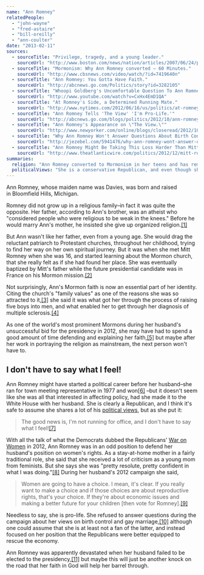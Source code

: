 ```yaml
---
name: "Ann Romney"
relatedPeople:
  - "john-wayne"
  - "fred-astaire"
  - "bill-oreilly"
  - "ann-coulter"
date: "2013-02-11"
sources:
  - sourceTitle: "Privilege, tragedy, and a young leader."
    sourceUrl: "http://www.boston.com/news/nation/articles/2007/06/24/privilege_tragedy_and_a_young_leader/?page=7"
  - sourceTitle: "Mormonism: Why Ann Romney converted – 60 Minutes."
    sourceUrl: "http://www.cbsnews.com/video/watch/?id=7419640n"
  - sourceTitle: "Ann Romney: You Gotta Have Faith."
    sourceUrl: "http://abcnews.go.com/Politics/story?id=3282105"
  - sourceTitle: "Whoopi Goldberg's Uncomfortable Question To Ann Romney."
    sourceUrl: "http://www.youtube.com/watch?v=CxHx4EmD1QA"
  - sourceTitle: "At Romney's Side, a Determined Running Mate."
    sourceUrl: "http://www.nytimes.com/2012/06/16/us/politics/at-romneys-side-a-determined-running-mate.html?_r=2&pagewanted=all&"
  - sourceTitle: "Ann Romney Tells 'The View' 'I'm Pro-Life.'"
    sourceUrl: "http://abcnews.go.com/blogs/politics/2012/10/ann-romney-tells-the-view-im-pro-life/"
  - sourceTitle: "Ann Romney's Appearance on \"The View.\""
    sourceUrl: "http://www.newyorker.com/online/blogs/closeread/2012/10/ann-romneys-appearance-on-the-view.html"
  - sourceTitle: "Why Ann Romney Won't Answer Questions About Birth Control and Gay Marriage."
    sourceUrl: "http://jezebel.com/5941476/why-ann-romney-wont-answer-questions-about-birth-control-and-gay-marriage"
  - sourceTitle: "Ann Romney Might Be Taking This Loss Harder Than Mitt."
    sourceUrl: "http://www.theatlanticwire.com/politics/2012/12/mitt-romneys-not-doing-much-his-free-time/59527/"
summaries:
  religion: "Ann Romney converted to Mormonism in her teens and has remained devout every since."
  politicalViews: "She is a conservative Republican, and even though she doesn't expound on her political positions, it's safe to assume she shares most of them with her husband, Mitt."
---
```


Ann Romney, whose maiden name was Davies, was born and raised in Bloomfield Hills, Michigan.

Romney did not grow up in a religious family–in fact it was quite the opposite. Her father, according to Ann's brother, was an atheist who "considered people who were religious to be weak in the knees." Before he would marry Ann's mother, he insisted she give up organized religion.<a class="source-citation" href="#http%3A%2F%2Fwww.boston.com%2Fnews%2Fnation%2Farticles%2F2007%2F06%2F24%2Fprivilege_tragedy_and_a_young_leader%2F%3Fpage%3D7" title="Privilege, tragedy, and a young leader.">[1]</a>

But Ann wasn't like her father, even from a young age. She would drag the reluctant patriarch to Protestant churches, throughout her childhood, trying to find her way on her own spiritual journey. But it was when she met Mitt Romney when she was 16, and started learning about the Mormon church, that she really felt as if she had found her place. She was eventually baptized by Mitt's father while the future presidential candidate was in France on his Mormon mission.<a class="source-citation" href="#http%3A%2F%2Fwww.boston.com%2Fnews%2Fnation%2Farticles%2F2007%2F06%2F24%2Fprivilege_tragedy_and_a_young_leader%2F%3Fpage%3D7" title="Privilege, tragedy, and a young leader.">[2]</a>

Not surprisingly, Ann's Mormon faith is now an essential part of her identity. Citing the church's "family values" as one of the reasons she was so attracted to it,<a class="source-citation" href="#http%3A%2F%2Fwww.cbsnews.com%2Fvideo%2Fwatch%2F%3Fid%3D7419640n" title="Mormonism: Why Ann Romney converted – 60 Minutes.">[3]</a> she said it was what got her through the process of raising five boys into men, and what enabled her to get through her diagnosis of multiple sclerosis.<a class="source-citation" href="#http%3A%2F%2Fabcnews.go.com%2FPolitics%2Fstory%3Fid%3D3282105" title="Ann Romney: You Gotta Have Faith.">[4]</a>

As one of the world's most prominent Mormons during her husband's unsuccessful bid for the presidency in 2012, she may have had to spend a good amount of time defending and explaining her faith,<a class="source-citation" href="#http%3A%2F%2Fwww.youtube.com%2Fwatch%3Fv%3DCxHx4EmD1QA" title="Whoopi Goldberg&apos;s Uncomfortable Question To Ann Romney.">[5]</a> but maybe after her work in portraying the religion as mainstream, the next person won't have to.


## I don't have to say what I feel!

Ann Romney might have started a political career before her husband–she ran for town meeting representative in 1977 and won<a class="source-citation" href="#http%3A%2F%2Fwww.nytimes.com%2F2012%2F06%2F16%2Fus%2Fpolitics%2Fat-romneys-side-a-determined-running-mate.html%3F_r%3D2%26pagewanted%3Dall%26" title="At Romney&apos;s Side, a Determined Running Mate.">[6]</a> –but it doesn't seem like she was all that interested in affecting policy, had she made it to the White House with her husband. She is clearly a Republican, and I think it's safe to assume she shares a lot of his [political views](http://hollowverse.com/mitt-romney/), but as she put it:

>The good news is, I'm not running for office, and I don't have to say what I feel!<a class="source-citation" href="#http%3A%2F%2Fabcnews.go.com%2Fblogs%2Fpolitics%2F2012%2F10%2Fann-romney-tells-the-view-im-pro-life%2F" title="Ann Romney Tells &apos;The View&apos; &apos;I&apos;m Pro-Life.&apos;">[7]</a>

With all the talk of what the Democrats dubbed the Republicans' [War on Women](http://www.huffingtonpost.com/2012/12/31/war-on-women-2012_n_2365908.html) in 2012, Ann Romney was in an odd position to defend her husband's position on women's rights. As a stay-at-home mother in a fairly traditional role, she said that she received a lot of criticism as a young mom from feminists. But she says she was "pretty resolute, pretty confident in what I was doing."<a class="source-citation" href="#http%3A%2F%2Fwww.nytimes.com%2F2012%2F06%2F16%2Fus%2Fpolitics%2Fat-romneys-side-a-determined-running-mate.html%3F_r%3D2%26pagewanted%3Dall%26" title="At Romney&apos;s Side, a Determined Running Mate.">[8]</a> During her husband's 2012 campaign she said,

>Women are going to have a choice. I mean, it's clear. If you really want to make a choice and if those choices are about reproductive rights, that's your choice. If they're about economic issues and making a better future for your children [then vote for Romney].<a class="source-citation" href="#http%3A%2F%2Fwww.newyorker.com%2Fonline%2Fblogs%2Fcloseread%2F2012%2F10%2Fann-romneys-appearance-on-the-view.html" title="Ann Romney&apos;s Appearance on &quot;The View.&quot;">[9]</a>

Needless to say, she is pro-life. She refused to answer questions during the campaign about her views on birth control and gay marriage,<a class="source-citation" href="#http%3A%2F%2Fjezebel.com%2F5941476%2Fwhy-ann-romney-wont-answer-questions-about-birth-control-and-gay-marriage" title="Why Ann Romney Won&apos;t Answer Questions About Birth Control and Gay Marriage.">[10]</a> although one could assume that she is at least not a fan of the latter, and instead focused on her position that the Republicans were better equipped to rescue the economy.

Ann Romney was apparently devastated when her husband failed to be elected to the presidency,<a class="source-citation" href="#http%3A%2F%2Fwww.theatlanticwire.com%2Fpolitics%2F2012%2F12%2Fmitt-romneys-not-doing-much-his-free-time%2F59527%2F" title="Ann Romney Might Be Taking This Loss Harder Than Mitt.">[11]</a> but maybe this will just be another knock on the road that her faith in God will help her barrel through.